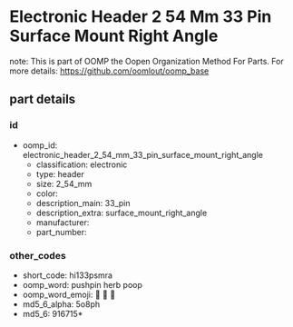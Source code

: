 # Electronic Header 2 54 Mm 33 Pin Surface Mount Right Angle  

note: This is part of OOMP the Oopen Organization Method For Parts. For more details: https://github.com/oomlout/oomp_base

##  part details





### id
* oomp_id: electronic_header_2_54_mm_33_pin_surface_mount_right_angle
  * classification: electronic
  * type: header
  * size: 2_54_mm
  * color: 
  * description_main: 33_pin
  * description_extra: surface_mount_right_angle
  * manufacturer: 
  * part_number: 

### other_codes
* short_code: hi133psmra
* oomp_word: pushpin herb poop
* oomp_word_emoji: :pushpin: :herb: :poop:
* md5_6_alpha: 5o8ph
* md5_6: 916715* 